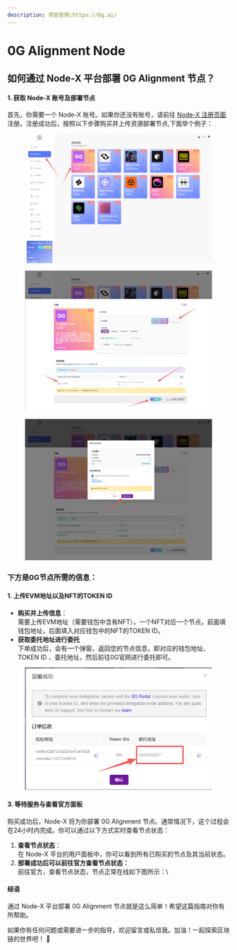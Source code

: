 ```yaml
---
description: 项目官网:https://0g.ai/
---
```


# 0G Alignment Node

## 如何通过 Node-X 平台部署 0G Alignment 节点？

#### 1. 获取 Node-X 账号及部署节点

首先，你需要一个 Node-X 账号。如果你还没有账号，请前往 [Node-X 注册页面](https://node-x.xyz) 注册。注册成功后，按照以下步骤购买并上传资源部署节点,下面举个例子：

<figure><img src="../../.gitbook/assets/wechat_2025-09-16_152512_735.png" alt="" width="563"><figcaption></figcaption></figure>

<figure><img src="../../.gitbook/assets/wechat_2025-09-16_152727_442.png" alt="" width="563"><figcaption></figcaption></figure>

<figure><img src="../../.gitbook/assets/wechat_2025-09-16_152941_258.png" alt="" width="563"><figcaption></figcaption></figure>

### 下方是0G节点所需的信息：

#### 1. 上传EVM地址以及NFT的TOKEN ID

* **购买并上传信息**：\
  需要上传EVM地址（需要钱包中含有NFT），一个NFT对应一个节点，前面填钱包地址，后面填入对应钱包中的NFT的TOKEN ID。
* **获取委托地址进行委托**\
  下单成功后，会有一个弹窗，返回您的节点信息，即对应的钱包地址、TOKEN ID 、委托地址，然后前往0G官网进行委托即可。

<figure><img src="../../.gitbook/assets/wechat_2025-09-16_155027_363.png" alt=""><figcaption></figcaption></figure>

#### 3. 等待服务与查看官方面板

购买成功后，Node-X 将为你部署 0G Alignment 节点。通常情况下，这个过程会在24小时内完成。你可以通过以下方式实时查看节点状态：

1. **查看节点状态**：\
   在 Node-X 平台的用户面板中，你可以看到所有已购买的节点及其当前状态。
2. **部署成功后可以前往官方查看节点状态：**\
   前往官方，查看节点状态，节点正常在线如下图所示：\


#### 结语

通过 Node-X 平台部署 0G Alignment 节点就是这么简单！希望这篇指南对你有所帮助。

如果你有任何问题或需要进一步的指导，欢迎留言或私信我。加油！一起探索区块链的世界吧！ 🚀
